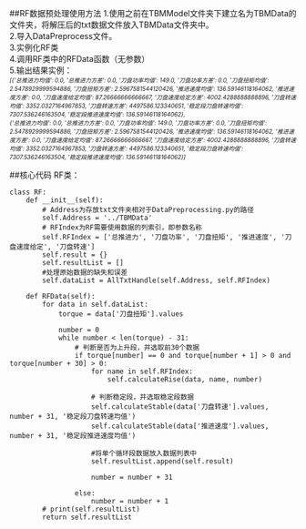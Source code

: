 ##RF数据预处理使用方法
1.使用之前在TBMModel文件夹下建立名为TBMData的文件夹，将解压后的txt数据文件放入TBMData文件夹中。  
2.导入DataPreprocess文件。  
3.实例化RF类  
4.调用RF类中的RFData函数（无参数）  
5.输出结果实例：  
<font size=1>*[{'总推进力均值': 0.0, '总推进力方差': 0.0, '刀盘功率均值': 149.0, '刀盘功率方差': 0.0, '刀盘扭矩均值': 2.5478929999594886, '刀盘扭矩方差': 2.5967581544120426, '推进速度均值': 136.59146118164062, '推进速度方差': 0.0, '刀盘速度给定均值': 87.26666666666667, '刀盘速度给定方差': 4002.4288888888896, '刀盘转速均值': 3352.0327164967853, '刀盘转速方差': 4497586.123340651, '稳定段刀盘转速均值': 7307.536246163504, '稳定段推进速度均值': 136.59146118164062},   
{'总推进力均值': 0.0, '总推进力方差': 0.0, '刀盘功率均值': 149.0, '刀盘功率方差': 0.0, '刀盘扭矩均值': 2.5478929999594886, '刀盘扭矩方差': 2.5967581544120426, '推进速度均值': 136.59146118164062, '推进速度方差': 0.0, '刀盘速度给定均值': 87.26666666666667, '刀盘速度给定方差': 4002.4288888888896, '刀盘转速均值': 3352.0327164967853, '刀盘转速方差': 4497586.123340651, '稳定段刀盘转速均值': 7307.536246163504, '稳定段推进速度均值': 136.59146118164062}]*</font>

##核心代码
RF类：

	class RF:
	    def __init__(self):
	        # Address为存放txt文件夹相对于DataPreprocessing.py的路径
	        self.Address = '../TBMData'
	        # RFIndex为RF需要使用数据的列索引，即参数名称
	        self.RFIndex = ['总推进力', '刀盘功率', '刀盘扭矩', '推进速度', '刀盘速度给定', '刀盘转速']
	        self.result = {}
	        self.resultList = []
	        #处理原始数据的缺失和误差
	        self.dataList = AllTxtHandle(self.Address, self.RFIndex)
	
	    def RFData(self):
	        for data in self.dataList:
	            torque = data['刀盘扭矩'].values
	
	            number = 0
	            while number < len(torque) - 31:
	                # 判断是否为上升段，并选取前30个数据
	                if torque[number] == 0 and torque[number + 1] > 0 and torque[number + 30] > 0:
	                    for name in self.RFIndex:
	                        self.calculateRise(data, name, number)
	
	                    # 判断稳定段，并选取稳定段数据
	                    self.calculateStable(data['刀盘转速'].values, number + 31, '稳定段刀盘转速均值')
	                    self.calculateStable(data['推进速度'].values, number + 31, '稳定段推进速度均值')
	
	                    #将单个循环段数据放入数据列表中
	                    self.resultList.append(self.result)
	
	                    number = number + 31
	
	                else:
	                    number = number + 1
	        # print(self.resultList)
	        return self.resultList